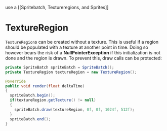 use a [[Spritebatch, Textureregions, and Sprites]]

# TextureRegion

`TextureRegion`s can be created without a texture. This is useful if a region should be populated with a texture at another point in time. Doing so however bears the risk of a **NullPointerException** if this initialization is not done and the region is drawn. To prevent this, draw calls can be protected:

```java
private SpriteBatch spriteBatch = SpriteBatch();
private TextureRegion textureRegion = new TextureRegion();

@override
public void render(float deltaTime)
{
  spriteBatch.begin();
  if(textureRegion.getTexture() != null) 
  { 
    spriteBatch.draw(textureRegion, 0f, 0f, 1024f, 512f); 
  }
  spriteBatch.end();
}
```